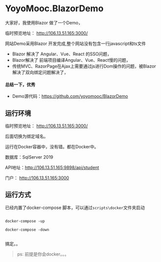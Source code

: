 # YoyoMooc.BlazorDemo

大家好，我使用Blazor 做了一个Demo，


临时预览地址： http://106.13.51.165:3000/

网站Demo采用Blazor 开发完成,整个网站没有包含一行javascript和ts文件

- Blazor 解决了 Angular、Vue、React 的SSO问题，
- Blazor解决了 前端项目编译Angular、Vue、React慢的问题，
- 传统MVC、RazorPage在Ajax上需要通过js进行Dom操作的问题，被Blazor解决了双向绑定问题解决了，

#### 总结一下，优秀

- Demo源代码：https://github.com/yoyomooc/BlazorDemo



## 运行环境

临时预览地址： http://106.13.51.165:3000/

后面切换为绑定域名。


运行在Docker容器中，没有错。都在Docker中。



数据库：SqlServer 2019

API地址：http://106.13.51.165:9898/api/student
 
门户： http://106.13.51.165:3000



## 运行方式

已经内置了docker-compose 脚本，可以通过`scripts\docker`文件夹启动

```

docker-compose -up

docker-compose -down 


``` 
搞定。。
> ps: 前提是你会docker。。。